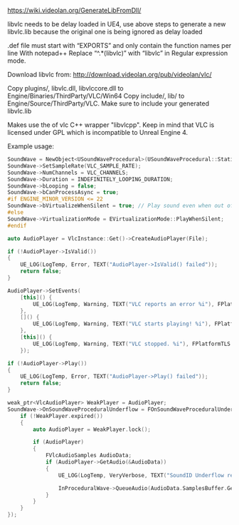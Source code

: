 https://wiki.videolan.org/GenerateLibFromDll/

libvlc needs to be delay loaded in UE4, use above steps to generate a new libvlc.lib because the original one is being ignored as delay loaded

.def file must start with “EXPORTS” and only contain the function names per line
With notepad++ Replace “^.*(libvlc)” with “libvlc” in Regular expression mode.

Download libvlc from:
http://download.videolan.org/pub/videolan/vlc/

Copy plugins/, libvlc.dll, libvlccore.dll to Engine/Binaries/ThirdParty/VLC/Win64
Copy include/, lib/ to Engine/Source/ThirdParty/VLC. Make sure to include your generated libvlc.lib

Makes use the of vlc C++ wrapper "libvlcpp". Keep in mind that VLC is licensed under GPL which is incompatible to Unreal Engine 4.

Example usage:
```C++
SoundWave = NewObject<USoundWaveProcedural>(USoundWaveProcedural::StaticClass());
SoundWave->SetSampleRate(VLC_SAMPLE_RATE);
SoundWave->NumChannels = VLC_CHANNELS;
SoundWave->Duration = INDEFINITELY_LOOPING_DURATION;
SoundWave->bLooping = false;
SoundWave->bCanProcessAsync = true;
#if ENGINE_MINOR_VERSION <= 22
SoundWave->bVirtualizeWhenSilent = true; // Play sound even when out of range
#else
SoundWave->VirtualizationMode = EVirtualizationMode::PlayWhenSilent;
#endif

auto AudioPlayer = VlcInstance::Get()->CreateAudioPlayer(File);

if (!AudioPlayer->IsValid())
{
	UE_LOG(LogTemp, Error, TEXT("AudioPlayer->IsValid() failed"));
	return false;
}

AudioPlayer->SetEvents(
	[this]() {
		UE_LOG(LogTemp, Warning, TEXT("VLC reports an error %i"), FPlatformTLS::GetCurrentThreadId());
	},
	[]() {
		UE_LOG(LogTemp, Warning, TEXT("VLC starts playing! %i"), FPlatformTLS::GetCurrentThreadId());
	},
	[this]() {
		UE_LOG(LogTemp, Warning, TEXT("VLC stopped. %i"), FPlatformTLS::GetCurrentThreadId());
	});

if (!AudioPlayer->Play())
{
	UE_LOG(LogTemp, Error, TEXT("AudioPlayer->Play() failed"));
	return false;
}

weak_ptr<VlcAudioPlayer> WeakPlayer = AudioPlayer;
SoundWave->OnSoundWaveProceduralUnderflow = FOnSoundWaveProceduralUnderflow::CreateLambda([WeakPlayer](USoundWaveProcedural* InProceduralWave, int32 SamplesRequired) {
	if (!WeakPlayer.expired())
	{
		auto AudioPlayer = WeakPlayer.lock();

		if (AudioPlayer)
		{
			FVlcAudioSamples AudioData;
			if (AudioPlayer->GetAudio(&AudioData))
			{
				UE_LOG(LogTemp, VeryVerbose, TEXT("SoundID Underflow requires %i samples, got %i"), SamplesRequired, AudioData.BufferSize);

				InProceduralWave->QueueAudio(AudioData.SamplesBuffer.GetData(), AudioData.BufferSize);
			}
		}
	}
});
```

